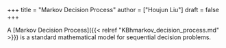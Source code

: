 +++
title = "Markov Decision Process"
author = ["Houjun Liu"]
draft = false
+++

A [Markov Decision Process]({{< relref "KBhmarkov_decision_process.md" >}}) is a standard mathematical model for sequential decision problems.
